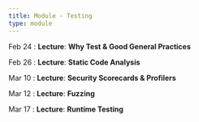 ```yaml
---
title: Module - Testing
type: module
---
```


Feb 24
: **Lecture**: **Why Test & Good General Practices**

Feb 26
: **Lecture**: **Static Code Analysis**

Mar 10
: **Lecture**: **Security Scorecards & Profilers**

Mar 12
: **Lecture**: **Fuzzing**

Mar 17
: **Lecture**: **Runtime Testing**

